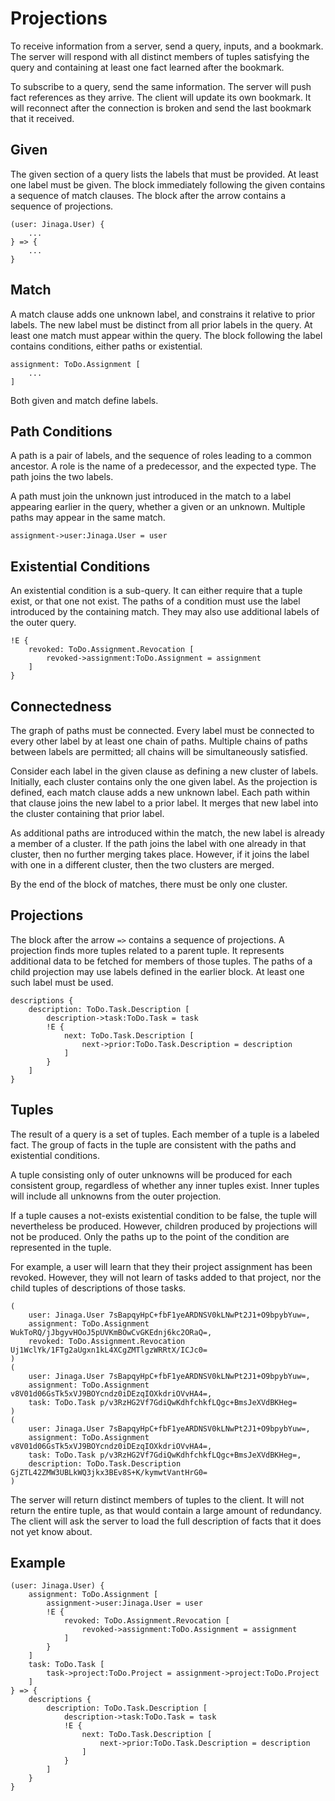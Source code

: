 # Projections

To receive information from a server, send a query, inputs, and a bookmark.
The server will respond with all distinct members of tuples satisfying the query and containing at least one fact learned after the bookmark.

To subscribe to a query, send the same information.
The server will push fact references as they arrive.
The client will update its own bookmark.
It will reconnect after the connection is broken and send the last bookmark that it received.

## Given

The given section of a query lists the labels that must be provided.
At least one label must be given.
The block immediately following the given contains a sequence of match clauses.
The block after the arrow contains a sequence of projections.

```
(user: Jinaga.User) {
    ...
} => {
    ...
}
```

## Match

A match clause adds one unknown label, and constrains it relative to prior labels.
The new label must be distinct from all prior labels in the query.
At least one match must appear within the query.
The block following the label contains conditions, either paths or existential.

```
assignment: ToDo.Assignment [
    ...
]
```

Both given and match define labels.

## Path Conditions

A path is a pair of labels, and the sequence of roles leading to a common ancestor.
A role is the name of a predecessor, and the expected type.
The path joins the two labels.

A path must join the unknown just introduced in the match to a label appearing earlier in the query, whether a given or an unknown.
Multiple paths may appear in the same match.

```
assignment->user:Jinaga.User = user
```

## Existential Conditions

An existential condition is a sub-query.
It can either require that a tuple exist, or that one not exist.
The paths of a condition must use the label introduced by the containing match.
They may also use additional labels of the outer query.

```
!E {
    revoked: ToDo.Assignment.Revocation [
        revoked->assignment:ToDo.Assignment = assignment
    ]
}
```

## Connectedness

The graph of paths must be connected.
Every label must be connected to every other label by at least one chain of paths.
Multiple chains of paths between labels are permitted; all chains will be simultaneously satisfied.

Consider each label in the given clause as defining a new cluster of labels.
Initially, each cluster contains only the one given label.
As the projection is defined, each match clause adds a new unknown label.
Each path within that clause joins the new label to a prior label.
It merges that new label into the cluster containing that prior label.

As additional paths are introduced within the match, the new label is already a member of a cluster.
If the path joins the label with one already in that cluster, then no further merging takes place.
However, if it joins the label with one in a different cluster, then the two clusters are merged.

By the end of the block of matches, there must be only one cluster.

## Projections

The block after the arrow `=>` contains a sequence of projections.
A projection finds more tuples related to a parent tuple.
It represents additional data to be fetched for members of those tuples.
The paths of a child projection may use labels defined in the earlier block.
At least one such label must be used.

```
descriptions {
    description: ToDo.Task.Description [
        description->task:ToDo.Task = task
        !E {
            next: ToDo.Task.Description [
                next->prior:ToDo.Task.Description = description
            ]
        }
    ]
}
```

## Tuples

The result of a query is a set of tuples.
Each member of a tuple is a labeled fact.
The group of facts in the tuple are consistent with the paths and existential conditions.

A tuple consisting only of outer unknowns will be produced for each consistent group, regardless of whether any inner tuples exist.
Inner tuples will include all unknowns from the outer projection.

If a tuple causes a not-exists existential condition to be false, the tuple will nevertheless be produced.
However, children produced by projections will not be produced.
Only the paths up to the point of the condition are represented in the tuple.

For example, a user will learn that they their project assignment has been revoked.
However, they will not learn of tasks added to that project, nor the child tuples of descriptions of those tasks.

```
(
    user: Jinaga.User 7sBapqyHpC+fbF1yeARDNSV0kLNwPt2J1+O9bpybYuw=,
    assignment: ToDo.Assignment WukToRQ/jJbgyvHOoJ5pUVKmBOwCvGKEdnj6kc2ORaQ=,
    revoked: ToDo.Assignment.Revocation Uj1WclYk/1FTg2aUgxn1kL4XCgZMTlgzWRRtX/ICJc0=
)
(
    user: Jinaga.User 7sBapqyHpC+fbF1yeARDNSV0kLNwPt2J1+O9bpybYuw=,
    assignment: ToDo.Assignment v8V01d06GsTk5xVJ9BOYcndz0iDEzqIOXkdriOVvHA4=,
    task: ToDo.Task p/v3RzHG2Vf7GdiQwKdhfchkfLQgc+BmsJeXVdBKHeg=
)
(
    user: Jinaga.User 7sBapqyHpC+fbF1yeARDNSV0kLNwPt2J1+O9bpybYuw=,
    assignment: ToDo.Assignment v8V01d06GsTk5xVJ9BOYcndz0iDEzqIOXkdriOVvHA4=,
    task: ToDo.Task p/v3RzHG2Vf7GdiQwKdhfchkfLQgc+BmsJeXVdBKHeg=,
    description: ToDo.Task.Description GjZTL42ZMW3UBLkWQ3jkx3BEv8S+K/kymwtVantHrG0=
)
```

The server will return distinct members of tuples to the client.
It will not return the entire tuple, as that would contain a large amount of redundancy.
The client will ask the server to load the full description of facts that it does not yet know about.

## Example

```
(user: Jinaga.User) {
    assignment: ToDo.Assignment [
        assignment->user:Jinaga.User = user
        !E {
            revoked: ToDo.Assignment.Revocation [
                revoked->assignment:ToDo.Assignment = assignment
            ]
        }
    ]
    task: ToDo.Task [
        task->project:ToDo.Project = assignment->project:ToDo.Project
    ]
} => {
    descriptions {
        description: ToDo.Task.Description [
            description->task:ToDo.Task = task
            !E {
                next: ToDo.Task.Description [
                    next->prior:ToDo.Task.Description = description
                ]
            }
        ]
    }
}
```